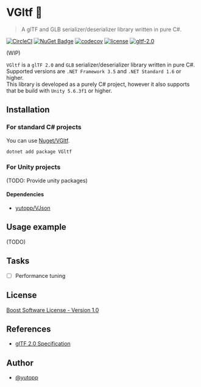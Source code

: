 # VGltf 🗿
> A glTF and GLB serializer/deserializer library written in pure C#.

[![CircleCI](https://circleci.com/gh/yutopp/VGltf.svg?style=svg)](https://circleci.com/gh/yutopp/VGltf)  [![NuGet Badge](https://buildstats.info/nuget/gltf)](https://www.nuget.org/packages/VGltf/)  [![codecov](https://codecov.io/gh/yutopp/VGltf/branch/master/graph/badge.svg)](https://codecov.io/gh/yutopp/VGltf)  [![license](https://img.shields.io/github/license/yutopp/VGltf.svg)](https://github.com/yutopp/VGltf/blob/master/LICENSE_1_0.txt)  [![gltf-2.0](https://camo.githubusercontent.com/4a2bc1263a5da1ed3190e23186521ffd9a2d51b0/68747470733a2f2f696d672e736869656c64732e696f2f62616467652f676c54462d32253245302d677265656e2e7376673f7374796c653d666c6174)](https://github.com/KhronosGroup/glTF/tree/master/specification/2.0)

(WIP)

`VGltf` is a `glTF 2.0` and `GLB` serializer/deserializer library written in pure C#. Supported versions are `.NET Framework 3.5` and `.NET Standard 1.6` or higher.  
This library is developed as a purely C# project, however it also supports that be build with `Unity 5.6.3f1` or higher.

## Installation

### For standard C# projects

You can use [Nuget/VGltf](https://www.nuget.org/packages/VGltf/).

```bash
dotnet add package VGltf
```

### For Unity projects

(TODO: Provide unity packages)

#### Dependencies

- [yutopp/VJson](https://github.com/yutopp/VJson)

## Usage example

(TODO)

## Tasks
- [ ] Performance tuning

## License

[Boost Software License - Version 1.0](./LICENSE_1_0.txt)

## References

- [glTF 2.0 Specification](https://github.com/KhronosGroup/glTF/tree/master/specification/2.0)

## Author

- [@yutopp](https://github.com/yutopp)
